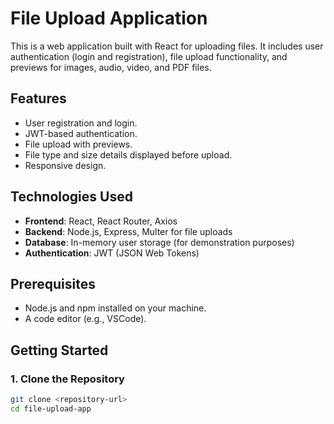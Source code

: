 # File Upload Application

This is a web application built with React for uploading files. It includes user authentication (login and registration), file upload functionality, and previews for images, audio, video, and PDF files.

## Features

- User registration and login.
- JWT-based authentication.
- File upload with previews.
- File type and size details displayed before upload.
- Responsive design.

## Technologies Used

- **Frontend**: React, React Router, Axios
- **Backend**: Node.js, Express, Multer for file uploads
- **Database**: In-memory user storage (for demonstration purposes)
- **Authentication**: JWT (JSON Web Tokens)

## Prerequisites

- Node.js and npm installed on your machine.
- A code editor (e.g., VSCode).

## Getting Started

### 1. Clone the Repository

```bash
git clone <repository-url>
cd file-upload-app
